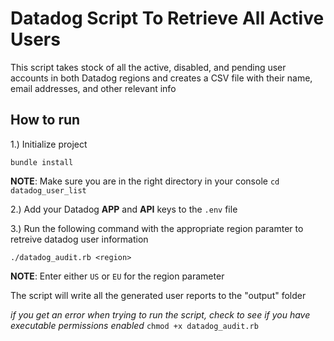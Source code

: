# Datadog Script To Retrieve All Active Users
This script takes stock of all the active, disabled, and pending user accounts in both Datadog regions and creates a CSV file with their name, email addresses, and other relevant info 

## How to run
1.) Initialize project

`bundle install`

**NOTE**: Make sure you are in the right directory in your console
`cd datadog_user_list`

2.) Add your Datadog **APP** and **API** keys to the `.env` file

3.) Run the following command with the appropriate region paramter to retreive datadog user information

`./datadog_audit.rb <region>`

**NOTE**: Enter either `US` or `EU` for the region parameter

The script will write all the generated user reports to the "output" folder

*if you get an error when trying to run the script, check to see if you have executable permissions enabled*
`chmod +x datadog_audit.rb`
